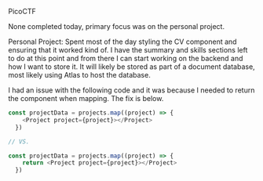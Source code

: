 PicoCTF

None completed today, primary focus was on the personal project.

Personal Project:
Spent most of the day styling the CV component and ensuring that it worked kind of. I have the summary and skills sections left to do at this point and from there I can start working on the backend and how I want to store it. It will likely be stored as part of a document database, most likely using Atlas to host the database.

I had an issue with the following code and it was because I needed to return the component when mapping. The fix is below.
```javascript
const projectData = projects.map((project) => {
    <Project project={project}></Project>
  })

// VS.  

const projectData = projects.map((project) => {
    return <Project project={project}></Project>
  })
```

